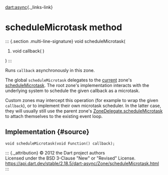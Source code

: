 [dart:async](../../dart-async/dart-async-library){._links-link}

scheduleMicrotask method
========================

::: {.section .multi-line-signature}
void scheduleMicrotask(

1.  void callback( )

)
:::

Runs `callback` asynchronously in this zone.

The global `scheduleMicrotask` delegates to the [current](current)
zone\'s [scheduleMicrotask](schedulemicrotask). The root zone\'s
implementation interacts with the underlying system to schedule the
given callback as a microtask.

Custom zones may intercept this operation (for example to wrap the given
`callback`), or to implement their own microtask scheduler. In the
latter case, they will usually still use the parent zone\'s
[ZoneDelegate.scheduleMicrotask](../zonedelegate/schedulemicrotask) to
attach themselves to the existing event loop.

Implementation {#source}
--------------

``` {.language-dart data-language="dart"}
void scheduleMicrotask(void Function() callback);
```

::: {._attribution}
© 2012 the Dart project authors\
Licensed under the BSD 3-Clause \"New\" or \"Revised\" License.\
<https://api.dart.dev/stable/2.18.5/dart-async/Zone/scheduleMicrotask.html>
:::
